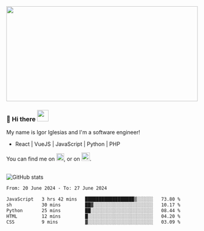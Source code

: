 <img src="https://c.tenor.com/KjVxfRrrncUAAAAd/matrix.gif" width="100%" height="250px">

### 🔭 Hi there <img src="https://raw.githubusercontent.com/MartinHeinz/MartinHeinz/master/wave.gif" width="30px">


My name is Igor Iglesias and I'm a software engineer!
<br>

<ul>
  <li> React | VueJS | JavaScript | Python | PHP </li>
</ul>
You can find me on <a href="https://twitter.com/IgorIglesias5"><img src="https://i.imgur.com/JLLlB5S.png" width="20px"></a>, or on <a href="https://www.linkedin.com/in/igor-iglesias-62478428/"><img src="https://i.imgur.com/PXyIkWx.png" width="22px"></a>.

<br>
<br>

![GitHub stats](https://github-readme-stats.vercel.app/api?username=igoiglesias&show_icons=true&count_private=true&theme=chartreuse-dark&hide_title=true)

<!--START_SECTION:waka-->

```txt
From: 20 June 2024 - To: 27 June 2024

JavaScript   3 hrs 42 mins   ██████████████████▒░░░░░░   73.80 %
sh           30 mins         ██▓░░░░░░░░░░░░░░░░░░░░░░   10.17 %
Python       25 mins         ██░░░░░░░░░░░░░░░░░░░░░░░   08.44 %
HTML         12 mins         █░░░░░░░░░░░░░░░░░░░░░░░░   04.20 %
CSS          9 mins          ▓░░░░░░░░░░░░░░░░░░░░░░░░   03.09 %
```

<!--END_SECTION:waka-->
